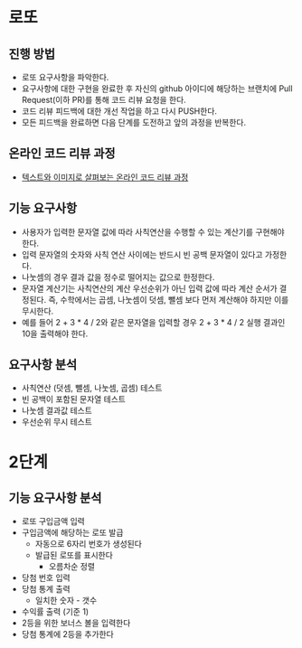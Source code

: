 # 로또
## 진행 방법
* 로또 요구사항을 파악한다.
* 요구사항에 대한 구현을 완료한 후 자신의 github 아이디에 해당하는 브랜치에 Pull Request(이하 PR)를 통해 코드 리뷰 요청을 한다.
* 코드 리뷰 피드백에 대한 개선 작업을 하고 다시 PUSH한다.
* 모든 피드백을 완료하면 다음 단계를 도전하고 앞의 과정을 반복한다.

## 온라인 코드 리뷰 과정
* [텍스트와 이미지로 살펴보는 온라인 코드 리뷰 과정](https://github.com/next-step/nextstep-docs/tree/master/codereview)

## 기능 요구사항
- 사용자가 입력한 문자열 값에 따라 사칙연산을 수행할 수 있는 계산기를 구현해야 한다.
- 입력 문자열의 숫자와 사칙 연산 사이에는 반드시 빈 공백 문자열이 있다고 가정한다.
- 나눗셈의 경우 결과 값을 정수로 떨어지는 값으로 한정한다.
- 문자열 계산기는 사칙연산의 계산 우선순위가 아닌 입력 값에 따라 계산 순서가 결정된다. 즉, 수학에서는 곱셈, 나눗셈이 덧셈, 뺄셈 보다 먼저 계산해야 하지만 이를 무시한다.
- 예를 들어 2 + 3 * 4 / 2와 같은 문자열을 입력할 경우 2 + 3 * 4 / 2 실행 결과인 10을 출력해야 한다.

## 요구사항 분석
- 사칙연산 (덧셈, 뺄셈, 나눗셈, 곱셈) 테스트
- 빈 공백이 포함된 문자열 테스트
- 나눗셈 결과값 테스트
- 우선순위 무시 테스트

# 2단계
## 기능 요구사항 분석
- 로또 구입금액 입력
- 구입금액에 해당하는 로또 발급
  - 자동으로 6자리 번호가 생성된다
  - 발급된 로또를 표시한다
    - 오름차순 정렬
- 당첨 번호 입력
- 당첨 통계 출력
  - 일치한 숫자 - 갯수
- 수익률 출력 (기준 1)
- 2등을 위한 보너스 볼을 입력한다
- 당첨 통계에 2등을 추가한다